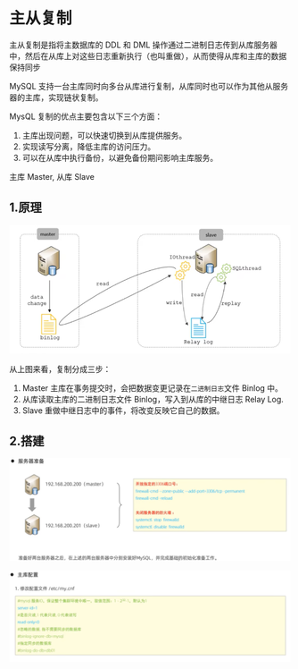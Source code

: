 # 主从复制

主从复制是指将主数据库的 DDL 和 DML 操作通过二进制日志传到从库服务器中，然后在从库上对这些日志重新执行（也叫重做），从而使得从库和主库的数据保持同步

MySQL 支持一台主库同时向多台从库进行复制，从库同时也可以作为其他从服务器的主库，实现链状复制。

MysQL 复制的优点主要包含以下三个方面：

1. 主库出现问题，可以快速切换到从库提供服务。
2. 实现读写分离，降低主库的访问压力。
3. 可以在从库中执行备份，以避免备份期问影响主库服务。

主库 Master, 从库 Slave

## 1.原理

![leader_follower_replication](./image/leader_follower_replication.png)

从上图来看，复制分成三步：

1. Master 主库在事务提交时，会把数据变更记录在`二进制日志`文件 Binlog 中。
2. 从库读取主库的二进制日志文件 Binlog，写入到从库的中继日志 Relay Log.
3. Slave 重做中继日志中的事件，将改变反映它自己的数据。

## 2.搭建

![dj1](./image/dj/1.png)

![dj2](./image/dj/2.png)
